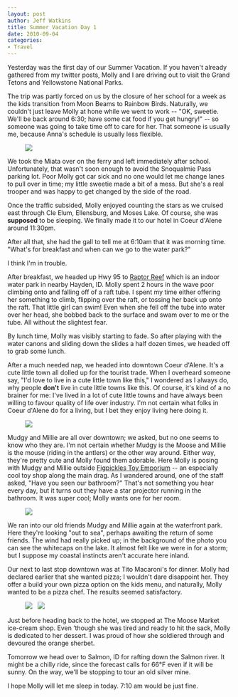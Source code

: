 ```yaml
--- 
layout: post
author: Jeff Watkins
title: Summer Vacation Day 1
date: 2010-09-04
categories: 
- Travel
---
```


Yesterday was the first day of our Summer Vacation. If you haven't already gathered from my twitter posts, Molly and I are driving out to visit the Grand Tetons and Yellowstone National Parks.

The trip was partly forced on us by the closure of her school for a week as the kids transition from Moon Beams to Rainbow Birds. Naturally, we couldn't just leave Molly at hone while we went to work -- "OK, sweetie. We'll be back around 6:30; have some cat food if you get hungry!" -- so someone was going to take time off to care for her. That someone is usually me, because Anna's schedule is usually less flexible.

<figure><a href="http://www.flickr.com/photos/51164044@N00/4991728419" title="View 'IMG_0615' on Flickr.com"><img class="photo" src="http://farm5.static.flickr.com/4133/4991728419_6189334c50.jpg"></a></figure>

We took the Miata over on the ferry and left immediately after school. Unfortunately, that wasn't soon enough to avoid the Snoqualmie Pass parking lot. Poor Molly got car sick and no one would let me change lanes to pull over in time; my little sweetie made a bit of a mess. But she's a real trooper and was happy to get changed by the side of the road.

Once the traffic subsided, Molly enjoyed counting the stars as we cruised east through Cle Elum, Ellensburg, and Moses Lake. Of course, she was **supposed** to be sleeping. We finally made it to our hotel in Coeur d'Alene around 11:30pm.

After all that, she had the gall to tell me at 6:10am that it was morning time. "What's for breakfast and when can we go to the water park?"

I think I'm in trouble.

After breakfast, we headed up Hwy 95 to [Raptor Reef](http://3play.com/RaptorReef.htm) which is an indoor water park in nearby Hayden, ID. Molly spent 2 hours in the wave poor climbing onto and falling off of a raft tube. I spent my time either offering her something to climb, flipping over the raft, or tossing her back up onto the raft. That little girl can swim! Even when she fell off the tube into water over her head, she bobbed back to the surface and swam over to me or the tube. All without the slightest fear.

By lunch time, Molly was visibly starting to fade. So after playing with the water canons and sliding down the slides a half dozen times, we headed off to grab some lunch.

After a much needed nap, we headed into downtown Coeur d'Alene. It's a cute little town all dolled up for the tourist trade. When I overheard someone say, "I'd love to live in a cute little town like this," I wondered as I always do, why people **don't** live in cute little towns like this. Of course, it's kind of a no brainer for me: I've lived in a lot of cute little towns and have always been willing to favour quality of life over industry. I'm not certain what folks in Coeur d'Alene do for a living, but I bet they enjoy living here doing it.

<figure><a href="http://www.flickr.com/photos/51164044@N00/4991730165" title="View 'IMG_0620' on Flickr.com"><img class="photo" src="http://farm5.static.flickr.com/4133/4991730165_cedccca323.jpg"></a></figure>

Mudgy and Millie are all over downtown; we asked, but no one seems to know who they are. I'm not certain whether Mudgy is the Moose and Millie is the mouse (riding in the antlers) or the other way around. Either way, they're pretty cute and Molly found them adorable. Here Molly is posing with Mudgy and Millie outside [Figpickles Toy Emporium](http://www.figpickels.com/) -- an especially cool toy shop along the main drag. As I wandered around, one of the staff asked, "Have you seen our bathroom?" That's not something you hear every day, but it turns out they have a star projector running in the bathroom. It was super cool; Molly wants one for her room.

<figure><a href="http://www.flickr.com/photos/51164044@N00/4992337148" title="View 'IMG_0623' on Flickr.com"><img class="photo" src="http://farm5.static.flickr.com/4084/4992337148_cecc3326e9.jpg"></a></figure>

We ran into our old friends Mudgy and Millie again at the waterfront park. Here they're looking "out to sea", perhaps awaiting the return of some friends. The wind had really picked up; in the background of the photo you can see the whitecaps on the lake. It almost felt like we were in for a storm; but I suppose my coastal instincts aren't accurate here inland.

Our next to last stop downtown was at Tito Macaroni's for dinner. Molly had declared earlier that she wanted pizza; I wouldn't dare disappoint her. They offer a build your own pizza option on the kids menu, and naturally, Molly wanted to be a pizza chef. The results seemed satisfactory.

<figure><a href="http://www.flickr.com/photos/51164044@N00/4992337998" title="View 'IMG_0628' on Flickr.com"><img class="photo" src="http://farm5.static.flickr.com/4105/4992337998_aa836ce36c.jpg"></a> &nbsp; <a href="http://www.flickr.com/photos/51164044@N00/4992338774" title="View 'IMG_0631' on Flickr.com"><img class="photo" src="http://farm5.static.flickr.com/4132/4992338774_daf11d9fda.jpg"></a></figure>

Just before heading back to the hotel, we stopped at The Moose Market ice-cream shop. Even ‘though she was tired and ready to hit the sack, Molly is dedicated to her dessert. I was proud of how she soldiered through and devoured the orange sherbet.

Tomorrow we head over to Salmon, ID for rafting down the Salmon river. It might be a chilly ride, since the forecast calls for 66°F even if it will be sunny. On the way, we'll be stopping to tour an old silver mine.

I hope Molly will let me sleep in today. 7:10 am would be just fine.